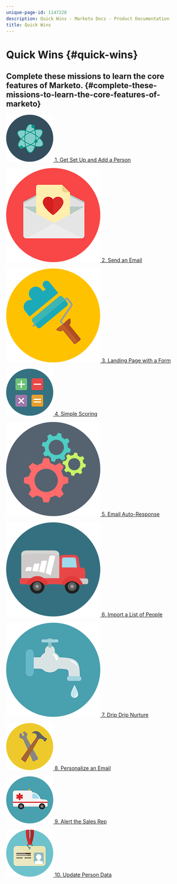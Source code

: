 ```yaml
---
unique-page-id: 1147228
description: Quick Wins - Marketo Docs - Product Documentation
title: Quick Wins
---
```


# Quick Wins {#quick-wins}

## Complete these missions to learn the core features of Marketo.  {#complete-these-missions-to-learn-the-core-features-of-marketo}

[![](assets/education-science-12.png)  1. Get Set Up and Add a Person](https://docs.marketo.com/pages/viewpage.action?pageId=2359351)

[![](assets/valentine-day-10.png)  2. Send an Email](quick-wins/send-an-email.md)

[![](assets/graphic-design-tools-19.png)  3. Landing Page with a Form](quick-wins/landing-page-with-a-form.md)

[![](assets/office-31.png)  4. Simple Scoring](quick-wins/simple-scoring.md)

[![](assets/technology-08.png)  5. Email Auto-Response](quick-wins/email-auto-response.md)

[![](assets/shopping-27.png)  6. Import a List of People](quick-wins/import-a-list-of-people.md)

[![](assets/ecology-14.png)  7. Drip Drip Nurture](quick-wins/drip-drip-nurture.md)

[![](assets/seo-44.png)  8. Personalize an Email](quick-wins/personalize-an-email.md)

[![](assets/medical-16.png)  9. Alert the Sales Rep](quick-wins/alert-the-sales-rep.md)

[![](assets/office-23.png)  10. Update Person Data](quick-wins/update-person-data.md)
